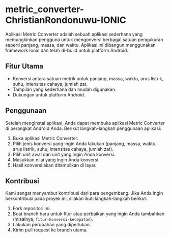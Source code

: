 # metric_converter-ChristianRondonuwu-IONIC

Aplikasi Metric Converter adalah sebuah aplikasi sederhana yang memungkinkan pengguna untuk mengonversi berbagai satuan pengukuran seperti panjang, massa, dan waktu. 
Aplikasi ini dibangun menggunakan framework Ionic dan telah di-build untuk platform Android.

## Fitur Utama

- Konversi antara satuan metrik untuk panjang, massa, waktu, arus listrik, suhu, intensitas cahaya, jumlah zat.
- Tampilan yang sederhana dan mudah digunakan.
- Dukungan untuk platform Android.

## Penggunaan

Setelah menginstal aplikasi, Anda dapat membuka aplikasi Metric Converter di perangkat Android Anda. Berikut langkah-langkah penggunaan aplikasi:

1. Buka aplikasi Metric Converter.
2. Pilih jenis konversi yang ingin Anda lakukan (panjang, massa, waktu, arus listrik, suhu, intensitas cahaya, jumlah zat).
3. Pilih unit awal dan unit yang ingin Anda konversi.
4. Masukkan nilai yang ingin Anda konversi.
5. Hasil konversi akan ditampilkan di layar.

## Kontribusi

Kami sangat menyambut kontribusi dari para pengembang. Jika Anda ingin berkontribusi pada proyek ini, silakan ikuti langkah-langkah berikut:

1. Fork repositori ini.
2. Buat branch baru untuk fitur atau perbaikan yang ingin Anda tambahkan (misalnya, `fitur-konversi-kecepatan`).
3. Lakukan perubahan yang diperlukan.
4. Kirim pull request ke branch utama.
